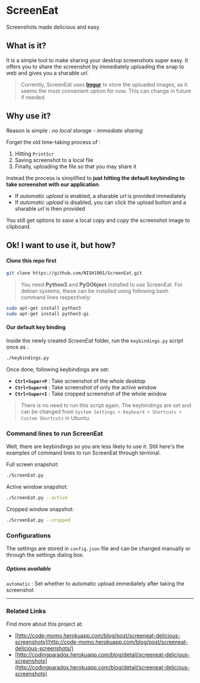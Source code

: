 # ScreenEat

Screenshots made delicious and easy.

## What is it?

It is a simple tool to make sharing your desktop screenshots super easy.
It offers you to share the screenshot by immediately uploading the snap to web and gives you a sharable *url*.

> Currently, ScreenEat uses [**Imgur**](http://imgur.com/) to store the uploaded images, as it seems the most convenient option for now. This can change in future if needed.

## Why use it?

Reason is simple : *no local storage - immediate sharing*

Forget the old time-taking process of :

1. Hitting `PrintScr`
2. Saving screenshot to a local file
3. Finally, uploading the file so that you may share it

Instead the process is simplified to **just hitting the default keybinding to take screenshot with our application**.

- If *automatic upload* is enabled, a sharable *url* is provided immediately
- If *automatic upload* is disabled, you can click the upload button and a sharable *url* is then provided

You still get options to *save* a local copy and *copy* the screenshot image to clipboard.

## Ok! I want to use it, but how?

#### Clone this repo first

```bash
git clone https://github.com/NISH1001/ScreenEat.git
```

> You need **Python3** and **PyGObject** installed to use ScreenEat. For debian systems, these can be installed using following bash command lines respectively:

```bash
sudo apt-get install python3
sudo apt-get install python3-gi
```

#### Our default key binding

Inside the newly created *ScreenEat* folder, run the `keybindings.py` script once as :

```bash
./keybindings.py
```
Once done, following keybindings are set:

- **`Ctrl+Super+P`** : Take screenshot of the whole desktop
- **`Ctrl+Super+O`** : Take screenshot of only the active window
- **`Ctrl+Super+I`** : Take cropped screenshot of the whole window

> There is no need to run this script again. The keybindings are set and can be changed from `System Settings > Keyboard > Shortcuts > Custom Shortcuts` in Ubuntu.

### Command lines to run ScreenEat

Well, there are keybindings so you are less likely to use it. Still here's the examples of command lines to run ScreenEat through terminal.

Full screen snapshot:

```bash
./ScreenEat.py
```

Active window snapshot:

```bash
./ScreenEat.py --active
```

Cropped window snapshot:

```bash
./ScreenEat.py --cropped
```

### Configurations

The settings are stored in `config.json` file and can be changed manually or through the settings dialog box.

##### Options available

`automatic` : Set whether to automatic upload immediately after taking the screenshot

----

### Related Links

Find more about this project at:

- [http://code-momo.herokuapp.com/blog/post/screeneat-delicious-screenshots](http://code-momo.herokuapp.com/blog/post/screeneat-delicious-screenshots/)
- [http://codingparadox.herokuapp.com/blog/detail/screeneat-delicious-screenshots](http://codingparadox.herokuapp.com/blog/detail/screeneat-delicious-screenshots)


